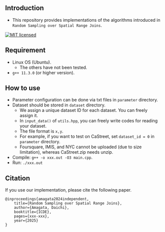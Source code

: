 ## Introduction
* This repository provides implementations of the algorithms introduced in `Random Sampling over Spatial Range Joins`.

[![MIT licensed](https://img.shields.io/badge/license-MIT-yellow.svg)](https://github.com/amgt-d1/IRS-interval/blob/main/license.txt)

## Requirement
* Linux OS (Ubuntu).
   * The others have not been tested.
* `g++ 11.3.0` (or higher version).

## How to use
* Parameter configuration can be done via txt files in `parameter` directory.
* Dataset should be stored in `dataset` directory.
	* We assign a unique dataset ID for each dataset. You can freely assign it.
	* In `input_data()` of `utils.hpp`, you can freely write codes for reading your dataset.
	* The file format is `x,y`.
    * For example, if you want to test on CaStreet, set `dataset_id = 0`  in `parameter` directory.
    * Foursquare, IMIS, and NYC cannot be uploaded (due to size limitation), whereas CaStreet.zip needs unzip.
* Compile: `g++ -o xxx.out -O3 main.cpp`.
* Run: `./xxx.out`

## Citation
If you use our implementation, please cite the following paper.
``` 
@inproceedings{amagata2024independent,  
    title={Random Sampling over Spatial Range Joins},  
    author={Amagata, Daichi},  
    booktitle={ICDE},  
    pages={xxx-xxx},  
    year={2025}  
}
``` 
